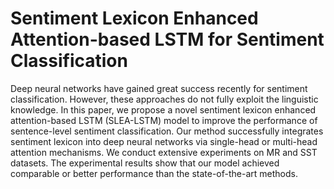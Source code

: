 # Sentiment Lexicon Enhanced Attention-based LSTM for Sentiment Classification


Deep neural networks have gained great success recently for sentiment classification. However, these approaches  do not  fully exploit the linguistic knowledge. 
In this paper, we propose a novel sentiment lexicon enhanced attention-based LSTM (SLEA-LSTM) model to improve the performance of sentence-level sentiment classification. 
Our method successfully integrates sentiment lexicon into deep neural networks via single-head or multi-head attention mechanisms. 
We conduct extensive experiments on MR and SST datasets. 
The experimental results show that our model achieved comparable or better performance than the state-of-the-art methods.
